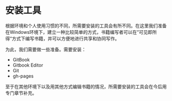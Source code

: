 # 安装工具

根据环境和个人使用习惯的不同，所需要安装的工具会有所不同。在这里我们准备在Windows环境下，建立一种比较简单的方式，书籍编写者可以在”可见即所得“方式下编写书籍，并可以方便地进行共享和协同写作。

为此，我们需要做一些准备。需要安装：

* GitBook
* Gitbook Editor
* Git
* gh-pages

>

至于在其他环境下以及用其他方式编辑书籍的情况，所需要安装的工具会在今后用专门章节补充。

